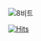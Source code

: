 ![8비트](https://github.com/user-attachments/assets/955283db-7dba-4021-a09f-e3dd171fb8eb)

[![Hits](https://hits.seeyoufarm.com/api/count/incr/badge.svg?url=https%3A%2F%2Fgithub.com%2Fdev-oil&count_bg=%23E5E5E5&title_bg=%23F5F5F5&icon=&icon_color=%23E7E7E7&title=hits&edge_flat=false)](https://hits.seeyoufarm.com)
